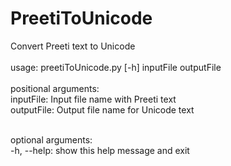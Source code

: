 # PreetiToUnicode

Convert Preeti text to Unicode
<br><br>
usage: preetiToUnicode.py [-h] inputFile outputFile
<br><br>
positional arguments:<br>
  inputFile:  Input file name with Preeti text<br>
  outputFile: Output file name for Unicode text<br><br>

optional arguments:<br>
  -h, --help: show this help message and exit
